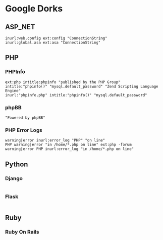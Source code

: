 # Google Dorks

## ASP_NET

```
inurl:web.config ext:config "ConnectionString"
inurl:global.asa ext:asa "ConnectionString"
```

## PHP

### PHPInfo

```
ext:php intitle:phpinfo "published by the PHP Group"
intitle:"phpinfo()" "mysql.default_password" "Zend Scripting Language Engine"
inurl:"phpinfo.php" intitle:"phpinfo()" "mysql.default_password"
```

### phpBB

```
"Powered by phpBB"
```

### PHP Error Logs

```
warning|error inurl:error_log "PHP" "on line"
PHP warning|error "in /home/*.php on line" ext:php -forum
warning|error PHP inurl:error_log "in /home/*.php on line"
```

## Python

### Django

```

```

### Flask

```

```

## Ruby

### Ruby On Rails

```

```